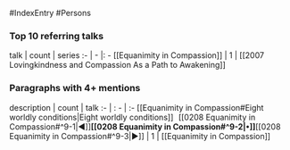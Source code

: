 #IndexEntry #Persons

### Top 10 referring talks
talk | count | series
:- | - |: -
[[Equanimity in Compassion]] | 1 | [[2007 Lovingkindness and Compassion As a Path to Awakening]]

### Paragraphs with 4+ mentions
description | count | talk
:- | : - | :-
[[Equanimity in Compassion#Eight worldly conditions\|Eight worldly conditions]] &nbsp;&nbsp;[[0208 Equanimity in Compassion#^9-1\|◀]]**[[0208 Equanimity in Compassion#^9-2\|•]]**[[0208 Equanimity in Compassion#^9-3\|▶]] | 1 | [[Equanimity in Compassion]]

